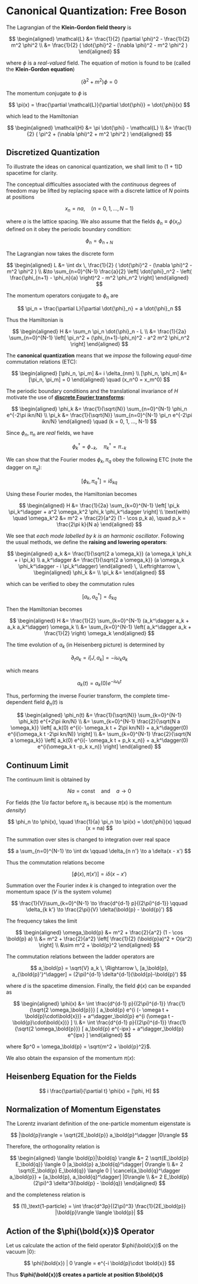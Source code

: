 # Canonical Quantization: Free Boson

The Lagrangian of the **Klein-Gordon field theory** is

$$
\begin{aligned}
    \mathcal{L} 
    &= \frac{1}{2} (\partial \phi)^2 
    - \frac{1}{2} m^2 \phi^2
    \\
    &= \frac{1}{2} (
        \dot{\phi}^2 - (\nabla \phi)^2 - m^2 \phi^2
    )
\end{aligned}
$$

where $\phi$ is a *real-valued* field. The equation of motion is found to be (called the **Klein-Gordon equation**)

$$
(\partial^2 + m^2) \phi = 0
$$

The momentum conjugate to $\phi$ is

$$
\pi(x) = \frac{\partial \mathcal{L}}{\partial \dot{\phi}}
= \dot{\phi}(x)
$$

which lead to the Hamiltonian

$$
\begin{aligned}
    \mathcal{H} 
    &= \pi \dot{\phi} - \mathcal{L}
    \\
    &= \frac{1}{2} (
        \pi^2 + (\nabla \phi)^2 + m^2 \phi^2
    )
\end{aligned}
$$

## Discretized Quantization

To illustrate the ideas on canonical quantization, we shall limit to (1 + 1)D spacetime for clarity. 

The conceptual difficulties associated with the *continuous* degrees of freedom may be lifted by replacing space with a discrete lattice of $N$ points at positions 

$$
x_n = n a, \quad (n = 0,1,...,N-1)
$$

where $a$ is the lattice spacing. We also assume that the fields $\phi_n \equiv \phi(x_n)$ defined on it obey the periodic boundary condition:

$$
\phi_{n} = \phi_{n+N}
$$

The Lagrangian now takes the discrete form

$$
\begin{aligned}
    L &= \int dx \, \frac{1}{2} (
        \dot{\phi}^2 - (\nabla \phi)^2 - m^2 \phi^2
    ) \\
    &\to \sum_{n=0}^{N-1} \frac{a}{2} \left[
        \dot{\phi}_n^2 
        - \left(
            \frac{\phi_{n+1} - \phi_n}{a}
        \right)^2
        - m^2 \phi_n^2 
    \right]
\end{aligned}
$$

The momentum operators conjugate to $\phi_n$ are

$$
\pi_n 
= \frac{\partial L}{\partial \dot{\phi}_n} 
= a \dot{\phi}_n
$$

Thus the Hamiltonian is

$$
\begin{aligned}
    H &= \sum_n \pi_n \dot{\phi}_n - L
    \\
    &= \frac{1}{2a} \sum_{n=0}^{N-1} \left[
        \pi_n^2 + (\phi_{n+1}-\phi_n)^2 - a^2 m^2 \phi_n^2
    \right]
\end{aligned}
$$

The **canonical quantization** means that we *impose* the following *equal-time* commutation relations (ETC):

$$
\begin{aligned}
    [\phi_n, \pi_m] &= i \delta_{nm}
    \\
    [\phi_n, \phi_m] &= [\pi_n, \pi_m] = 0
\end{aligned} \quad
(x_n^0 = x_m^0)
$$

The periodic boundary conditions and the translational invariance of $H$ motivate the use of [**discrete Fourier transforms**](https://en.wikipedia.org/wiki/Discrete_Fourier_transform#Definition):

$$
\begin{aligned}
    \phi_k &= \frac{1}{\sqrt{N}} \sum_{n=0}^{N-1} \phi_n e^{-2\pi ikn/N}
    \\
    \pi_k &= \frac{1}{\sqrt{N}} \sum_{n=0}^{N-1} \pi_n e^{-2\pi ikn/N}
\end{aligned} \quad
(k = 0, 1, ..., N-1)
$$

Since $\phi_n, \pi_n$ are *real* fields, we have

$$
\phi_k^\dagger = \phi_{-k}, \quad
\pi_k^\dagger = \pi_{-k}
$$

We can show that the Fourier modes $\phi_k, \pi_q$ obey the following ETC (note the dagger on $\pi_q$):

$$
[\phi_k, \pi^\dagger_q] = i \delta_{kq}
$$

Using these Fourier modes, the Hamiltonian becomes

$$
\begin{aligned}
    H &= \frac{1}{2a} \sum_{k=0}^{N-1} \left[
        \pi_k \pi_k^\dagger 
        + a^2 \omega_k^2 \phi_k \phi_k^\dagger
    \right]
    \\
    \text{with} \quad \omega_k^2
    &= m^2 + \frac{2}{a^2} 
    (1 - \cos p_k a), \quad
    p_k = \frac{2\pi k}{N a}
\end{aligned}
$$

We see that *each mode labelled by $k$ is an harmonic oscillator*. Following the usual methods, we define the **raising and lowering operators**:

$$
\begin{aligned}
    a_k &= \frac{1}{\sqrt{2 a \omega_k}} 
    (a \omega_k \phi_k + i \pi_k)
    \\
    a_k^\dagger &= \frac{1}{\sqrt{2 a \omega_k}} 
    (a \omega_k \phi_k^\dagger - i \pi_k^\dagger)
\end{aligned}
\, \Leftrightarrow \,
\begin{aligned}
    \phi_k &= 
    \\
    \pi_k &= 
\end{aligned}
$$

which can be verified to obey the commutation rules

$$
[a_k, a_q^\dagger] = \delta_{kq}
$$

Then the Hamiltonian becomes

$$
\begin{aligned}
    H &= \frac{1}{2} \sum_{k=0}^{N-1} 
    (a_k^\dagger a_k + a_k a_k^\dagger) \omega_k
    \\
    &= \sum_{k=0}^{N-1} \left(
        a_k^\dagger a_k + \frac{1}{2}
    \right) \omega_k
\end{aligned}
$$

The time evolution of $a_k$ (in Heisenberg picture) is determined by

$$
\partial_t a_k = i[J, a_k] = -i \omega_k a_k
$$

which means

$$
a_k(t) = a_k(0) e^{-i\omega_k t}
$$

Thus, performing the inverse Fourier transform, the complete time-dependent field $\phi_n(t)$ is

$$
\begin{aligned}
    \phi_n(t) 
    &= \frac{1}{\sqrt{N}} \sum_{k=0}^{N-1} \phi_k(t) e^{+2\pi ikn/N}
    \\
    &= \sum_{k=0}^{N-1} \frac{2}{\sqrt{N a \omega_k}} \left[
        a_k(0) e^{i(- \omega_k t + 2\pi kn/N)}
        + a_k^\dagger(0) e^{i(\omega_k t -2\pi kn/N)}
    \right]
    \\
    &= \sum_{k=0}^{N-1} \frac{2}{\sqrt{N a \omega_k}} \left[
        a_k(0) e^{i(- \omega_k t + p_k x_n)}
        + a_k^\dagger(0) e^{i(\omega_k t -p_k x_n)}
    \right]
\end{aligned}
$$

## Continuum Limit

The continuum limit is obtained by

$$
Na = \text{const} \quad \text{and} \quad
a \to 0
$$

For fields (the $1/a$ factor before $\pi_n$ is because $\pi(x)$ is the momentum *density*)

$$
\phi_n \to \phi(x), \quad
\frac{1}{a} \pi_n \to \pi(x) = \dot{\phi}(x) \qquad 
(x = na)
$$

The summation over sites is changed to integration over real space

$$
a \sum_{n=0}^{N-1} \to \int dx \qquad
\delta_{n n'} \to a \delta(x - x')
$$

Thus the commutation relations become

$$
[\phi(x), \pi(x')] = i \delta(x - x')
$$

Summation over the Fourier index $k$ is changed to integration over the momentum space ($V$ is the system volume)

$$
\frac{1}{V}\sum_{k=0}^{N-1} \to \frac{d^{d-1} p}{(2\pi)^{d-1}}
\qquad
\delta_{k k'} \to \frac{2\pi}{V} \delta(\bold{p} - \bold{p}')
$$

The frequency takes the limit

$$
\begin{aligned}
    \omega_\bold{p}
    &= m^2 + \frac{2}{a^2} (1 - \cos \bold{p} a)
    \\
    &= m^2 + \frac{2}{a^2} \left[
        \frac{1}{2} (\bold{p}a)^2 + O(a^2)
    \right]
    \\
    &\sim m^2 + \bold{p}^2
\end{aligned}
$$

The commutation relations between the ladder operators are

$$
a_\bold{p} = \sqrt{V} a_k \, \Rightarrow \,
[a_\bold{p}, a_{\bold{p}'}^\dagger] 
= (2\pi)^{d-1} \delta^{d-1}(\bold{p}-\bold{p}')
$$

where $d$ is the spacetime dimension. Finally, the field $\phi(x)$ can be expanded as

$$
\begin{aligned}
    \phi(x) 
    &= \int \frac{d^{d-1} p}{(2\pi)^{d-1}} 
    \frac{1}{\sqrt{2 \omega_\bold{p}}} [
        a_\bold{p} e^{i (- \omega t + \bold{p}\cdot\bold{x})} 
        + a^\dagger_\bold{p} e^{i (\omega t - \bold{p}\cdot\bold{x})}
    ] \\
    &= \int \frac{d^{d-1} p}{(2\pi)^{d-1}} 
    \frac{1}{\sqrt{2 \omega_\bold{p}}} [
        a_\bold{p} e^{-ipx} 
        + a^\dagger_\bold{p} e^{ipx}
    ]
\end{aligned}
$$

where $p^0 = \omega_\bold{p} = \sqrt{m^2 + \bold{p}^2}$. 

We also obtain the expansion of the momentum $\pi(x)$:



## Heisenberg Equation for the Fields

$$
i \frac{\partial}{\partial t} \phi(x) = [\phi, H]
$$

## Normalization of Momentum Eigenstates

The Lorentz invariant definition of the one-particle momentum eigenstate is

$$
|\bold{p}\rangle 
= \sqrt{2E_\bold{p}} a_\bold{p}^\dagger |0\rangle
$$

Therefore, the orthogonality relation is

$$
\begin{aligned}
    \langle \bold{p}|\bold{q} \rangle
    &= 2 \sqrt{E_\bold{p} E_\bold{q}}
    \langle 0 |a_\bold{p} a_\bold{q}^\dagger| 0\rangle
    \\
    &= 2 \sqrt{E_\bold{p} E_\bold{q}}
    \langle 0 | 
    \cancel{a_\bold{q}^\dagger a_\bold{p}}
    + [a_\bold{p}, a_\bold{q}^\dagger] 
    |0\rangle
    \\
    &= 2 E_\bold{p} (2\pi)^3
    \delta^3(\bold{p} - \bold{q})
\end{aligned}
$$

and the completeness relation is

$$
(1)_\text{1-particle}
= \int \frac{d^3p}{(2\pi)^3} \frac{1}{2E_\bold{p}}
|\bold{p}\rangle \langle \bold{p}|
$$

## Action of the $\phi(\bold{x})$ Operator

Let us calculate the action of the field operator $\phi(\bold{x})$ on the vacuum $|0\rangle$:

$$
\phi(\bold{x}) | 0 \rangle
= e^{-i \bold{p}\cdot \bold{x}}
$$

Thus **$\phi(\bold{x})$ creates a particle at position $\bold{x}$**
